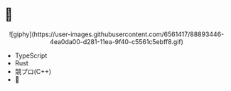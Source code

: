 # 🍣
<div style="text-align: center;">
![giphy](https://user-images.githubusercontent.com/6561417/88893446-4ea0da00-d281-11ea-9f40-c5561c5ebff8.gif)
</div>

- TypeScript
- Rust
- 競プロ(C++)
- 🍣


<!--
**k2font/k2font** is a ✨ _special_ ✨ repository because its `README.md` (this file) appears on your GitHub profile.

Here are some ideas to get you started:

- 🔭 I’m currently working on ...
- 🌱 I’m currently learning ...
- 👯 I’m looking to collaborate on ...
- 🤔 I’m looking for help with ...
- 💬 Ask me about ...
- 📫 How to reach me: ...
- 😄 Pronouns: ...
- ⚡ Fun fact: ...
-->
